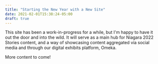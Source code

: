 ```yaml
---
title: "Starting the New Year with a New Site"
date: 2021-02-01T15:38:24-05:00
draft: true
---
```


This site has been a work-in-progress for a while, but I'm happy to have it out the door and into the wild.  It will serve as a main hub for Niagara 2022 Stories content, and a way of showcasing content aggregated via social media and through our digital exhibits platform, Omeka.

More content to come!
